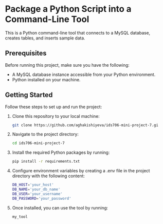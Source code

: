 # Package a Python Script into a Command-Line Tool

This is a Python command-line tool that connects to a MySQL database, creates tables, and inserts sample data.

## Prerequisites

Before running this project, make sure you have the following:

* A MySQL database instance accessible from your Python environment.
* Python installed on your machine.

## Getting Started

Follow these steps to set up and run the project:

1. Clone this repository to your local machine:

   ```bash
   git clone https://github.com/aghakishiyeva/ids706-mini-project-7.git
   ```

2. Navigate to the project directory:

   ```bash
   cd ids706-mini-project-7
   ```
   
3. Install the required Python packages by running:

   ```bash
   pip install -r requirements.txt
   ```

4. Configure environment variables by creating a .env file in the project directory with the following content:

   ```bash
   DB_HOST='your_host'
   DB_NAME='your_db_name'
   DB_USER='your_username'
   DB_PASSWORD='your_password'
   ```

5. Once installed, you can use the tool by running:

   ```bash
   my_tool
   ```
